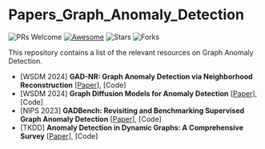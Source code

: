 # Papers_Graph_Anomaly_Detection
![PRs Welcome](https://img.shields.io/badge/PRs-Welcome-green)  [![Awesome](https://awesome.re/badge.svg)](https://awesome.re) 
![Stars](https://img.shields.io/github/stars/gongchenghua/Papers_Graph_Anomaly_Detection?color=red) 
![Forks](https://img.shields.io/github/forks/gongchenghua/Papers_Graph_Anomaly_Detection?color=blue&label=Fork)

This repository contains a list of the relevant resources on Graph Anomaly Detection. 
- [WSDM 2024] **GAD-NR: Graph Anomaly Detection via Neighborhood Reconstruction** [[Paper](https://dl.acm.org/doi/pdf/10.1145/3616855.3635767)], [Code]
- [WSDM 2024] **Graph Diffusion Models for Anomaly Detection** [[Paper](https://www.amazon.science/publications/graph-diffusion-models-for-anomaly-detection)], [Code]
- [NIPS 2023] **GADBench: Revisiting and Benchmarking Supervised Graph Anomaly Detection** [[Paper](https://proceedings.neurips.cc/paper_files/paper/2023/file/5eaafd67434a4cfb1cf829722c65f184-Paper-Datasets_and_Benchmarks.pdf)], [Code]
- [TKDD] **Anomaly Detection in Dynamic Graphs: A Comprehensive Survey** [[Paper](https://dl.acm.org/doi/abs/10.1145/3669906)], [Code]
